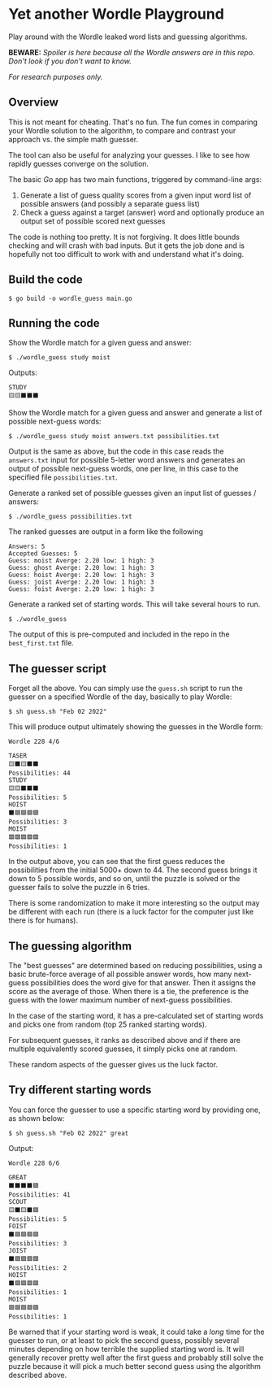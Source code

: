 # Yet another Wordle Playground

Play around with the Wordle leaked word lists and guessing algorithms.

**BEWARE:** *Spoiler is here because all the Wordle answers are in this repo.
Don't look if you don't want to know.*

*For research purposes only.*

## Overview

This is not meant for cheating. That's no fun. 
The fun comes in comparing your Wordle solution to the algorithm, to compare
and contrast your approach vs. the simple math guesser.

The tool can also be useful for analyzing your guesses. I like to see how rapidly
guesses converge on the solution.

The basic *Go* app has two main functions, triggered by command-line args:

1. Generate a list of guess quality scores from a given input word list of possible answers (and possibly a separate guess list)
2. Check a guess against a target (answer) word and optionally produce an output set of possible scored next guesses

The code is nothing too pretty. It is not forgiving. 
It does little bounds checking and will crash with bad inputs.
But it gets the job done and is hopefully not too
difficult to work with and understand what it's doing.

## Build the code

```shell
$ go build -o wordle_guess main.go
```

## Running the code

Show the Wordle match for a given guess and answer:

```shell
$ ./wordle_guess study moist
```

Outputs:

```shell
STUDY
🟨🟨⬛⬛⬛
```

Show the Wordle match for a given guess and answer and generate a list of possible
next-guess words:

```shell
$ ./wordle_guess study moist answers.txt possibilities.txt
```

Output is the same as above, but the code in this case reads the `answers.txt` input for 
possible 5-letter word answers and generates an output of possible next-guess words, one per line,
in this case to the specified file `possibilities.txt`. 

Generate a ranked set of possible guesses given an input list of guesses / answers:

```shell
$ ./wordle_guess possibilities.txt
```

The ranked guesses are output in a form like the following

```shell
Answers: 5
Accepted Guesses: 5
Guess: moist Averge: 2.20 low: 1 high: 3
Guess: ghost Averge: 2.20 low: 1 high: 3
Guess: hoist Averge: 2.20 low: 1 high: 3
Guess: joist Averge: 2.20 low: 1 high: 3
Guess: foist Averge: 2.20 low: 1 high: 3
```

Generate a ranked set of starting words. This will take several hours to run.

```shell
$ ./wordle_guess
```

The output of this is pre-computed and included in the repo in the `best_first.txt` file.

## The guesser script

Forget all the above. You can simply use 
the `guess.sh` script to run the guesser on a specified Wordle of the day, 
basically to play Wordle:

```shell
$ sh guess.sh "Feb 02 2022"
```

This will produce output ultimately showing the guesses in the Wordle form:

```shell
Wordle 228 4/6

TASER
🟨⬛🟨⬛⬛
Possibilities: 44
STUDY
🟨🟨⬛⬛⬛
Possibilities: 5
HOIST
⬛🟩🟩🟩🟩
Possibilities: 3
MOIST
🟩🟩🟩🟩🟩
Possibilities: 1
```

In the output above, you can see that the first guess reduces the possibilities from
the initial 5000+ down to 44. The second guess brings it down to 5 possible words,
and so on, until the puzzle is solved or the guesser fails to solve the puzzle in 6 tries.

There is some randomization to make it more interesting so the output may be different 
with each run (there is a luck factor for the computer just like there is for humans).

## The guessing algorithm

The "best guesses" are determined based on reducing possibilities, 
using a basic brute-force average of all possible answer words, how many
next-guess possibilities does the word give for that answer. Then it assigns
the score as the average of those. When there is a tie, the preference is the 
guess with the lower maximum number of next-guess possibilities.

In the case of the starting word, it has a pre-calculated set of starting words
and picks one from random (top 25 ranked starting words).

For subsequent guesses, it ranks as described above and if there are multiple 
equivalently scored guesses, it simply picks one at random.

These random aspects of the guesser gives us the luck factor.

## Try different starting words

You can force the guesser to use a specific starting word by providing one, as shown below:

```shell
$ sh guess.sh "Feb 02 2022" great
```
Output:

```shell
Wordle 228 6/6

GREAT
⬛⬛⬛⬛🟩
Possibilities: 41
SCOUT
🟨⬛🟨⬛🟩
Possibilities: 5
FOIST
⬛🟩🟩🟩🟩
Possibilities: 3
JOIST
⬛🟩🟩🟩🟩
Possibilities: 2
HOIST
⬛🟩🟩🟩🟩
Possibilities: 1
MOIST
🟩🟩🟩🟩🟩
Possibilities: 1
```

Be warned that if your starting word is weak, it could take a *long* time for the
guesser to run, or at least to pick the second guess, possibly several minutes 
depending on how terrible the supplied starting word is. It will generally recover
pretty well after the first guess and probably still solve the puzzle because it
will pick a much better second guess using the algorithm described above.
